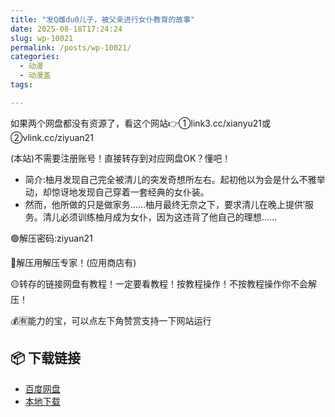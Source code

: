 ```yaml
---
title: "发Q雌du0儿子，被父亲进行女仆教育的故事"
date: 2025-08-18T17:24:24
slug: wp-10021
permalink: /posts/wp-10021/
categories:
  - 动漫
  - 动漫盖
tags:

---
```


如果两个网盘都没有资源了，看这个网站👉①link3.cc/xianyu21或②vlink.cc/ziyuan21

(本站)不需要注册账号！直接转存到对应网盘OK？懂吧！

*   简介:柚月发现自己完全被清儿的突发奇想所左右。起初他以为会是什么不雅举动，却惊讶地发现自己穿着一套经典的女仆装。
*   然而，他所做的只是做家务……柚月最终无奈之下，要求清儿在晚上提供′服务。清儿必须训练柚月成为女仆，因为这违背了他自己的理想……

🟢解压密码:ziyuan21

🔵解压用解压专家！(应用商店有)

🟡转存的链接网盘有教程！一定要看教程！按教程操作！不按教程操作你不会解压！

💰🈶能力的宝，可以点左下角赞赏支持一下网站运行

## 📦 下载链接
- [百度网盘](https://blziyuan21.com/pay-download/10021?key=07baf2be73&down_id=0)
- [本地下载](https://blziyuan21.com/pay-download/10021?key=07baf2be73&down_id=1)

